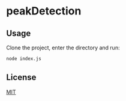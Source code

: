 # peakDetection



## Usage
Clone the project, enter the directory and run:

```bash
node index.js
```

## License

[MIT](./LICENSE)
